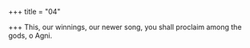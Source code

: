 +++
title = "04"

+++
This, our winnings, our newer song,
you shall proclaim among the gods, o Agni.
